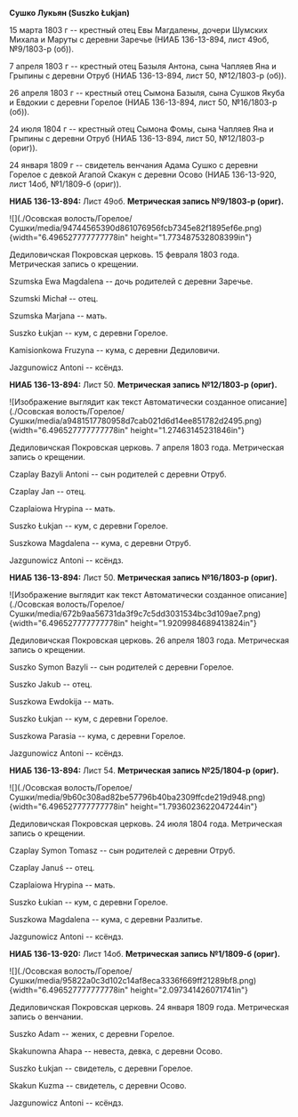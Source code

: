 **Сушко Лукьян (Suszko Łukjan)**

15 марта 1803 г -- крестный отец Евы Магдалены, дочери Шумских Михала и
Маруты с деревни Заречье (НИАБ 136-13-894, лист 49об, №9/1803-р (об)).

7 апреля 1803 г -- крестный отец Базыля Антона, сына Чапляев Яна и
Грыпины с деревни Отруб (НИАБ 136-13-894, лист 50, №12/1803-р (об)).

26 апреля 1803 г -- крестный отец Сымона Базыля, сына Сушков Якуба и
Евдокии с деревни Горелое (НИАБ 136-13-894, лист 50, №16/1803-р (об)).

24 июля 1804 г -- крестный отец Сымона Фомы, сына Чапляев Яна и Грыпины
с деревни Отруб (НИАБ 136-13-894, лист 50, №12/1803-р (ориг)).

24 января 1809 г -- свидетель венчания Адама Сушко с деревни Горелое с
девкой Агапой Скакун с деревни Осово (НИАБ 136-13-920, лист 14об,
№1/1809-б (ориг)).

**НИАБ 136-13-894:** Лист 49об. **Метрическая запись №9/1803-р (ориг).**

![](./Осовская волость/Горелое/Сушки/media/94744565390d861076956fcb7345e82f1895ef6e.png){width="6.496527777777778in"
height="1.773487532808399in"}

Дедиловичская Покровская церковь. 15 февраля 1803 года. Метрическая
запись о крещении.

Szumska Ewa Magdalena -- дочь родителей с деревни Заречье.

Szumski Michał -- отец.

Szumska Marjana -- мать.

Suszko Łukjan -- кум, с деревни Горелое.

Kamisionkowa Fruzyna -- кума, с деревни Дедиловичи.

Jazgunowicz Antoni -- ксёндз.

**НИАБ 136-13-894:** Лист 50. **Метрическая запись №12/1803-р (ориг).**

![Изображение выглядит как текст Автоматически созданное
описание](./Осовская волость/Горелое/Сушки/media/a9481517780958d7cab021d6d14ee851782d2495.png){width="6.496527777777778in"
height="1.27463145231846in"}

Дедиловичская Покровская церковь. 7 апреля 1803 года. Метрическая запись
о крещении.

Czaplay Bazyli Antoni -- сын родителей с деревни Отруб.

Czaplay Jan -- отец.

Czaplaiowa Hrypina -- мать.

Suszko Łukjan -- кум, с деревни Горелое.

Suszkowa Magdalena -- кума, с деревни Отруб.

Jazgunowicz Antoni -- ксёндз.

**НИАБ 136-13-894:** Лист 50. **Метрическая запись №16/1803-р (ориг).**

![Изображение выглядит как текст Автоматически созданное
описание](./Осовская волость/Горелое/Сушки/media/672b9aa56731da3f9c7c5dd3031534bc3d109ae7.png){width="6.496527777777778in"
height="1.9209984689413824in"}

Дедиловичская Покровская церковь. 26 апреля 1803 года. Метрическая
запись о крещении.

Suszko Symon Bazyli -- сын родителей с деревни Горелое.

Suszko Jakub -- отец.

Suszkowa Ewdokija -- мать.

Suszko Łukjan -- кум, с деревни Горелое.

Suszkowa Parasia -- кума, с деревни Горелое.

Jazgunowicz Antoni -- ксёндз.

**НИАБ 136-13-894:** Лист 54. **Метрическая запись №25/1804-р (ориг).**

![](./Осовская волость/Горелое/Сушки/media/9b60c308ad82be57796b40ba2309ffcde219d948.png){width="6.496527777777778in"
height="1.7936023622047244in"}

Дедиловичская Покровская церковь. 24 июля 1804 года. Метрическая запись
о крещении.

Czaplay Symon Tomasz -- сын родителей с деревни Отруб.

Czaplay Januś -- отец.

Czaplaiowa Hrypina -- мать.

Suszko Łukian -- кум, с деревни Горелое.

Suszkowa Magdalena -- кума, с деревни Разлитье.

Jazgunowicz Antoni -- ксёндз.

**НИАБ 136-13-920:** Лист 14об. **Метрическая запись №1/1809-б (ориг).**

![](./Осовская волость/Горелое/Сушки/media/95822a0c3d102c14af8eca3336f669ff21289bf8.png){width="6.496527777777778in"
height="2.097341426071741in"}

Дедиловичская Покровская церковь. 24 января 1809 года. Метрическая
запись о венчании.

Suszko Adam -- жених, с деревни Горелое.

Skakunowna Ahapa -- невеста, девка, с деревни Осовo.

Suszko Łukjan -- свидетель, с деревни Горелое.

Skakun Kuzma -- свидетель, с деревни Осовo.

Jazgunowicz Antoni -- ксёндз.
